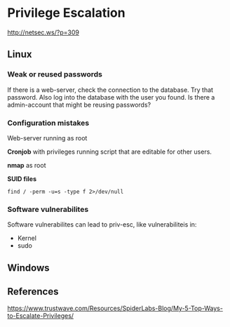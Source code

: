 # Privilege Escalation



http://netsec.ws/?p=309

## Linux

### Weak or reused passwords

If there is a web-server, check the connection to the database. Try that password. Also log into the database with the user you found. Is there a admin-account that might be reusing passwords?


### Configuration mistakes

Web-server running as root

**Cronjob** with privileges running script that are editable for other users. 

**nmap** as root

**SUID files**

```
find / -perm -u=s -type f 2>/dev/null
```

### Software vulnerabilites
Software vulnerabilites can lead to priv-esc, like vulnerabiliteis in:
- Kernel
- sudo

## Windows

## References
https://www.trustwave.com/Resources/SpiderLabs-Blog/My-5-Top-Ways-to-Escalate-Privileges/
